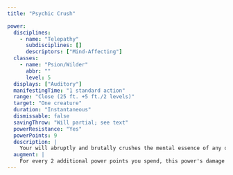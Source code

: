 ```yaml
---
title: "Psychic Crush"

power:
  disciplines:
    - name: "Telepathy"
      subdisciplines: []
      descriptors: ["Mind-Affecting"]
  classes:
    - name: "Psion/Wilder"
      abbr: ""
      level: 5
  displays: ["Auditory"]
  manifestingTime: "1 standard action"
  range: "Close (25 ft. +5 ft./2 levels)"
  target: "One creature"
  duration: "Instantaneous"
  dismissable: false
  savingThrow: "Will partial; see text"
  powerResistance: "Yes"
  powerPoints: 9
  description: |
    Your will abruptly and brutally crushes the mental essence of any one creature, debilitating its acumen. The target must make a Will save with a +4 bonus or collapse unconscious and dying at -1 hit points. If the target succeeds on the save, it takes {% die_roll 3 6 0 %} points of damage.
  augment: |
    For every 2 additional power points you spend, this power's damage increases by {% die_roll 1 6 0 %} points.
---
```

